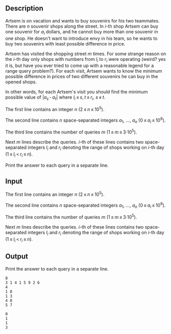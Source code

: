 ## Description

<div><p>Artsem is on vacation and wants to buy souvenirs for his two teammates. There are <span class="tex-span"><i>n</i></span> souvenir shops along the street. In <span class="tex-span"><i>i</i></span>-th shop Artsem can buy one souvenir for <span class="tex-span"><i>a</i><sub class="lower-index"><i>i</i></sub></span> dollars, and he cannot buy more than one souvenir in one shop. He doesn't want to introduce envy in his team, so he wants to buy two souvenirs with least possible difference in price.</p><p>Artsem has visited the shopping street <span class="tex-span"><i>m</i></span> times. For some strange reason on the <span class="tex-span"><i>i</i></span>-th day only shops with numbers from <span class="tex-span"><i>l</i><sub class="lower-index"><i>i</i></sub></span> to <span class="tex-span"><i>r</i><sub class="lower-index"><i>i</i></sub></span> were operating (weird? yes it is, but have you ever tried to come up with a reasonable legend for a range query problem?). For each visit, Artsem wants to know the minimum possible difference in prices of two different souvenirs he can buy in the opened shops.</p><p>In other words, for each Artsem's visit you should find the minimum possible value of <span class="tex-span">|<i>a</i><sub class="lower-index"><i>s</i></sub> - <i>a</i><sub class="lower-index"><i>t</i></sub>|</span> where <span class="tex-span"><i>l</i><sub class="lower-index"><i>i</i></sub> ≤ <i>s</i>, <i>t</i> ≤ <i>r</i><sub class="lower-index"><i>i</i></sub></span>, <span class="tex-span"><i>s</i> ≠ <i>t</i></span>.</p></div><div class="input-specification"><p>The first line contains an integer <span class="tex-span"><i>n</i></span> (<span class="tex-span">2 ≤ <i>n</i> ≤ 10<sup class="upper-index">5</sup></span>).</p><p>The second line contains <span class="tex-span"><i>n</i></span> space-separated integers <span class="tex-span"><i>a</i><sub class="lower-index">1</sub></span>, ..., <span class="tex-span"><i>a</i><sub class="lower-index"><i>n</i></sub></span> (<span class="tex-span">0 ≤ <i>a</i><sub class="lower-index"><i>i</i></sub> ≤ 10<sup class="upper-index">9</sup></span>).</p><p>The third line contains the number of queries <span class="tex-span"><i>m</i></span> (<span class="tex-span">1 ≤ <i>m</i> ≤ 3·10<sup class="upper-index">5</sup></span>).</p><p>Next <span class="tex-span"><i>m</i></span> lines describe the queries. <span class="tex-span"><i>i</i></span>-th of these lines contains two space-separated integers <span class="tex-span"><i>l</i><sub class="lower-index"><i>i</i></sub></span> and <span class="tex-span"><i>r</i><sub class="lower-index"><i>i</i></sub></span> denoting the range of shops working on <span class="tex-span"><i>i</i></span>-th day (<span class="tex-span">1 ≤ <i>l</i><sub class="lower-index"><i>i</i></sub> &lt; <i>r</i><sub class="lower-index"><i>i</i></sub> ≤ <i>n</i></span>).</p></div><div class="output-specification"><p>Print the answer to each query in a separate line.</p></div>

## Input

<p>The first line contains an integer <span class="tex-span"><i>n</i></span> (<span class="tex-span">2 ≤ <i>n</i> ≤ 10<sup class="upper-index">5</sup></span>).</p><p>The second line contains <span class="tex-span"><i>n</i></span> space-separated integers <span class="tex-span"><i>a</i><sub class="lower-index">1</sub></span>, ..., <span class="tex-span"><i>a</i><sub class="lower-index"><i>n</i></sub></span> (<span class="tex-span">0 ≤ <i>a</i><sub class="lower-index"><i>i</i></sub> ≤ 10<sup class="upper-index">9</sup></span>).</p><p>The third line contains the number of queries <span class="tex-span"><i>m</i></span> (<span class="tex-span">1 ≤ <i>m</i> ≤ 3·10<sup class="upper-index">5</sup></span>).</p><p>Next <span class="tex-span"><i>m</i></span> lines describe the queries. <span class="tex-span"><i>i</i></span>-th of these lines contains two space-separated integers <span class="tex-span"><i>l</i><sub class="lower-index"><i>i</i></sub></span> and <span class="tex-span"><i>r</i><sub class="lower-index"><i>i</i></sub></span> denoting the range of shops working on <span class="tex-span"><i>i</i></span>-th day (<span class="tex-span">1 ≤ <i>l</i><sub class="lower-index"><i>i</i></sub> &lt; <i>r</i><sub class="lower-index"><i>i</i></sub> ≤ <i>n</i></span>).</p>

## Output

<p>Print the answer to each query in a separate line.</p>





```input1
8
3 1 4 1 5 9 2 6
4
1 8
1 3
4 8
5 7

```




```output1
0
1
1
3

```


